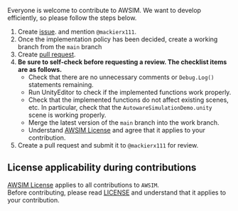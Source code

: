 Everyone is welcome to contribute to AWSIM. We want to develop efficiently, so please follow the steps below.

1. Create [issue](https://github.com/tier4/AWSIM/issues). and mention `@mackierx111`.
1. Once the implementation policy has been decided, create a working branch from the `main` branch
1. Create [pull request](https://github.com/tier4/AWSIM/pulls).
1. **Be sure to self-check before requesting a review. The checklist items are as follows.**
    - Check that there are no unnecessary comments or `Debug.Log()` statements remaining.
    - Run UnityEditor to check if the implemented functions work properly.
    - Check that the implemented functions do not affect existing scenes, etc. In particular, check that the `AutowareSimulationDemo.unity` scene is working properly.
    - Merge the latest version of the `main` branch into the work branch.
    - Understand [AWSIM License](https://github.com/tier4/AWSIM/blob/main/LICENSE) and agree that it applies to your contribution.
1. Create a pull request and submit it to `@mackierx111` for review.

## License applicability during contributions
[AWSIM License](https://github.com/tier4/AWSIM/blob/main/LICENSE) applies to all contributions to `AWSIM`.<br>
Before contributing, please read [LICENSE](https://github.com/tier4/AWSIM/blob/main/LICENSE) and understand that it applies to your contribution.

